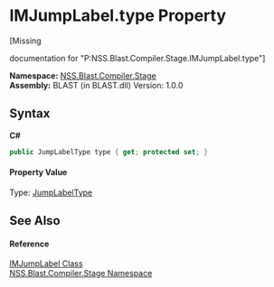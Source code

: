 # IMJumpLabel.type Property 
 

\[Missing <summary> documentation for "P:NSS.Blast.Compiler.Stage.IMJumpLabel.type"\]

**Namespace:**&nbsp;<a href="N_NSS_Blast_Compiler_Stage">NSS.Blast.Compiler.Stage</a><br />**Assembly:**&nbsp;BLAST (in BLAST.dll) Version: 1.0.0

## Syntax

**C#**<br />
``` C#
public JumpLabelType type { get; protected set; }
```


#### Property Value
Type: <a href="T_NSS_Blast_Compiler_Stage_JumpLabelType">JumpLabelType</a>

## See Also


#### Reference
<a href="T_NSS_Blast_Compiler_Stage_IMJumpLabel">IMJumpLabel Class</a><br /><a href="N_NSS_Blast_Compiler_Stage">NSS.Blast.Compiler.Stage Namespace</a><br />